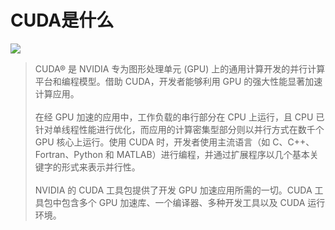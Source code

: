 # CUDA是什么

![](https://img.zhangniandong.com/2024/20240401094209.jpg)

>CUDA® 是 NVIDIA 专为图形处理单元 (GPU) 上的通用计算开发的并行计算平台和编程模型。借助 CUDA，开发者能够利用 GPU 的强大性能显著加速计算应用。<br><br>
在经 GPU 加速的应用中，工作负载的串行部分在 CPU 上运行，且 CPU 已针对单线程性能进行优化，而应用的计算密集型部分则以并行方式在数千个 GPU 核心上运行。使用 CUDA 时，开发者使用主流语言（如 C、C++、Fortran、Python 和 MATLAB）进行编程，并通过扩展程序以几个基本关键字的形式来表示并行性。<br><br>
NVIDIA 的 CUDA 工具包提供了开发 GPU 加速应用所需的一切。CUDA 工具包中包含多个 GPU 加速库、一个编译器、多种开发工具以及 CUDA 运行环境。
